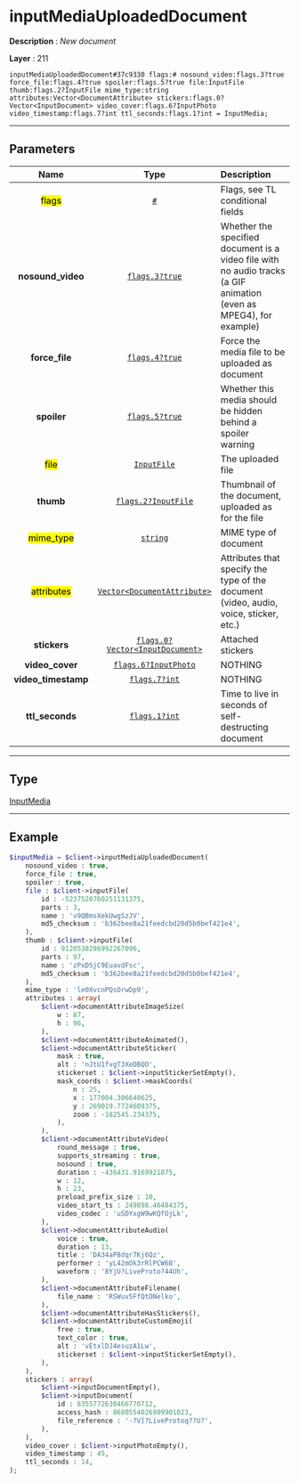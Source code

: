 # inputMediaUploadedDocument

**Description** : *New document*

**Layer** : 211

```tl
inputMediaUploadedDocument#37c9330 flags:# nosound_video:flags.3?true force_file:flags.4?true spoiler:flags.5?true file:InputFile thumb:flags.2?InputFile mime_type:string attributes:Vector<DocumentAttribute> stickers:flags.0?Vector<InputDocument> video_cover:flags.6?InputPhoto video_timestamp:flags.7?int ttl_seconds:flags.1?int = InputMedia;
```

---

## Parameters

| Name | Type | Description |
| :---: | :---: | :--- |
| <mark>flags</mark> | [`#`](type/#) | Flags, see TL conditional fields |
| **nosound_video** | [`flags.3?true`](type/true) | Whether the specified document is a video file with no audio tracks (a GIF animation (even as MPEG4), for example) |
| **force_file** | [`flags.4?true`](type/true) | Force the media file to be uploaded as document |
| **spoiler** | [`flags.5?true`](type/true) | Whether this media should be hidden behind a spoiler warning |
| <mark>file</mark> | [`InputFile`](type/InputFile) | The uploaded file |
| **thumb** | [`flags.2?InputFile`](type/InputFile) | Thumbnail of the document, uploaded as for the file |
| <mark>mime_type</mark> | [`string`](type/string) | MIME type of document |
| <mark>attributes</mark> | [`Vector<DocumentAttribute>`](type/DocumentAttribute) | Attributes that specify the type of the document (video, audio, voice, sticker, etc.) |
| **stickers** | [`flags.0?Vector<InputDocument>`](type/InputDocument) | Attached stickers |
| **video_cover** | [`flags.6?InputPhoto`](type/InputPhoto) | NOTHING |
| **video_timestamp** | [`flags.7?int`](type/int) | NOTHING |
| **ttl_seconds** | [`flags.1?int`](type/int) | Time to live in seconds of self-destructing document |

---

## Type

[InputMedia](type/InputMedia)

---

## Example

```php
$inputMedia = $client->inputMediaUploadedDocument(
	nosound_video : true,
	force_file : true,
	spoiler : true,
	file : $client->inputFile(
		id : -5237520760251131375,
		parts : 3,
		name : 'v9QBmsXekUwgSzJV',
		md5_checksum : 'b362bee8a21feedcbd20d5b0bef421e4',
	),
	thumb : $client->inputFile(
		id : 9120538286992267096,
		parts : 97,
		name : 'zPxDSjC9EuavdFsc',
		md5_checksum : 'b362bee8a21feedcbd20d5b0bef421e4',
	),
	mime_type : 'le0XvcnPQsOrwDp9',
	attributes : array(
		$client->documentAttributeImageSize(
			w : 87,
			h : 96,
		),
		$client->documentAttributeAnimated(),
		$client->documentAttributeSticker(
			mask : true,
			alt : 'nJtU1fvgT3XeDBQO',
			stickerset : $client->inputStickerSetEmpty(),
			mask_coords : $client->maskCoords(
				n : 25,
				x : 177004.306640625,
				y : 269019.7724609375,
				zoom : -182545.234375,
			),
		),
		$client->documentAttributeVideo(
			round_message : true,
			supports_streaming : true,
			nosound : true,
			duration : -436431.9169921875,
			w : 12,
			h : 23,
			preload_prefix_size : 10,
			video_start_ts : 249898.46484375,
			video_codec : 'uSDYxgW9wKQfOjLk',
		),
		$client->documentAttributeAudio(
			voice : true,
			duration : 13,
			title : 'DA34aP8dqr7Kj6Qz',
			performer : 'yL42mOk3rRlPCW6B',
			waveform : '8YjU?LiveProto?44Uh',
		),
		$client->documentAttributeFilename(
			file_name : 'RSWuv5FfQtONelko',
		),
		$client->documentAttributeHasStickers(),
		$client->documentAttributeCustomEmoji(
			free : true,
			text_color : true,
			alt : 'vEtxlDJ4esuzA1Lw',
			stickerset : $client->inputStickerSetEmpty(),
		),
	),
	stickers : array(
		$client->inputDocumentEmpty(),
		$client->inputDocument(
			id : 8355772630466770712,
			access_hash : 8680554026909901023,
			file_reference : '-?V]?LiveProtoq??U?',
		),
	),
	video_cover : $client->inputPhotoEmpty(),
	video_timestamp : 45,
	ttl_seconds : 14,
);
```